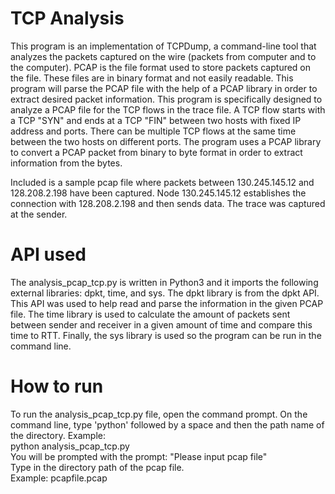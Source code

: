 # TCP Analysis

This program is an implementation of TCPDump, a command-line tool that analyzes the packets captured on the wire (packets from computer and to the computer).  PCAP is the file format used to store packets captured on the file.  These files are in binary format and not easily readable.  This program will parse the PCAP file with the help of a PCAP library in order to extract desired packet information.  This program is specifically designed to analyze a PCAP file for the TCP flows in the trace file.  A TCP flow starts with a TCP "SYN" and ends at a TCP "FIN" between two hosts with fixed IP address and ports.  There can be multiple TCP flows at the same time between the two hosts on different ports.   The program uses a PCAP library to convert a PCAP packet from binary to byte format in order to extract information from the bytes.

Included is a sample pcap file where packets between 130.245.145.12 and 128.208.2.198 have been captured.  Node 130.245.145.12 establishes the connection with 128.208.2.198 and then sends data. The trace was captured at the sender.

# API used

The analysis_pcap_tcp.py is written in Python3 and it imports the following external libraries: dpkt, time, and sys.  The dpkt library is from the dpkt API.  This API was used to help read and parse the information in the given PCAP file. The time library is used to calculate the amount of packets sent between sender and receiver in a given amount of time and compare this time to RTT.  Finally, the sys library is used so the program can be run in the command line.

# How to run

To run the analysis_pcap_tcp.py file, open the command prompt.  On the command line, type 'python' followed by a space and then the path name of the directory.
Example: <br />
python analysis_pcap_tcp.py <br />
You will be prompted with the prompt: "Please input pcap file" <br />
Type in the directory path of the pcap file. <br />
Example: pcapfile.pcap
